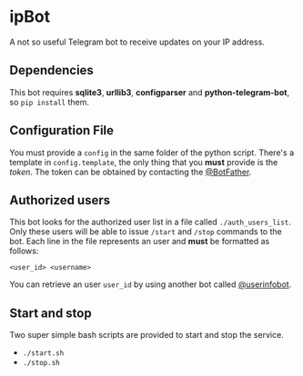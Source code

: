 # ipBot

A not so useful Telegram bot to receive updates on your IP address.

## Dependencies

This bot requires **sqlite3**, **urllib3**, **configparser** and **python-telegram-bot**, so `pip install` them.

## Configuration File

You must provide a `config` in the same folder of the python script.
There's a template in `config.template`, the only thing that you **must** provide is the *token*.
The token can be obtained by contacting the [@BotFather](https://t.me/BotFather). 

## Authorized users

This bot looks for the authorized user list in a file called `./auth_users_list`.
Only these users will be able to issue `/start` and `/stop` commands to the bot.
Each line in the file represents an user and **must** be formatted as follows:
```
<user_id> <username>
```

You can retrieve an user `user_id` by using another bot called [@userinfobot](https://t.me/userinfobot).

## Start and stop

Two super simple bash scripts are provided to start and stop the service.

- `./start.sh`
- `./stop.sh`


